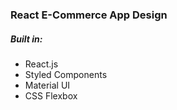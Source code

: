 <h3>React E-Commerce App Design</h3>
<h5>Built in:</h5>
<ul>
<li>React.js</li>
<li>Styled Components</li>
<li>Material UI</li>
<li>CSS Flexbox</li>
</ul>
